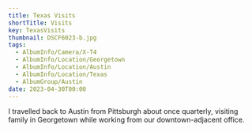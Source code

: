 ```yaml
---
title: Texas Visits
shortTitle: Visits
key: TexasVisits
thumbnail: DSCF6023-b.jpg
tags:
  - AlbumInfo/Camera/X-T4
  - AlbumInfo/Location/Georgetown
  - AlbumInfo/Location/Austin
  - AlbumInfo/Location/Texas
  - AlbumGroup/Austin
date: 2023-04-30T00:00
---
```

I travelled back to Austin from Pittsburgh about once quarterly, visiting family in Georgetown while working from our downtown-adjacent office.
